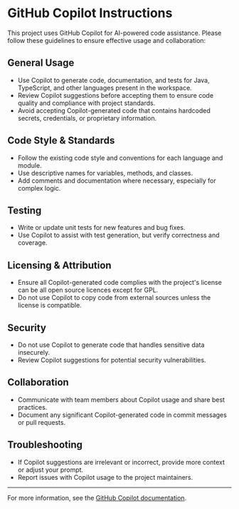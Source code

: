 # GitHub Copilot Instructions

This project uses GitHub Copilot for AI-powered code assistance. Please follow these guidelines to ensure effective usage and collaboration:

## General Usage
- Use Copilot to generate code, documentation, and tests for Java, TypeScript, and other languages present in the workspace.
- Review Copilot suggestions before accepting them to ensure code quality and compliance with project standards.
- Avoid accepting Copilot-generated code that contains hardcoded secrets, credentials, or proprietary information.

## Code Style & Standards
- Follow the existing code style and conventions for each language and module.
- Use descriptive names for variables, methods, and classes.
- Add comments and documentation where necessary, especially for complex logic.

## Testing
- Write or update unit tests for new features and bug fixes.
- Use Copilot to assist with test generation, but verify correctness and coverage.

## Licensing & Attribution
- Ensure all Copilot-generated code complies with the project's license can be all open source licences except for GPL.
- Do not use Copilot to copy code from external sources unless the license is compatible.

## Security
- Do not use Copilot to generate code that handles sensitive data insecurely.
- Review Copilot suggestions for potential security vulnerabilities.

## Collaboration
- Communicate with team members about Copilot usage and share best practices.
- Document any significant Copilot-generated code in commit messages or pull requests.

## Troubleshooting
- If Copilot suggestions are irrelevant or incorrect, provide more context or adjust your prompt.
- Report issues with Copilot usage to the project maintainers.

---

For more information, see the [GitHub Copilot documentation](https://docs.github.com/en/copilot).
